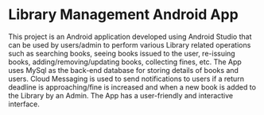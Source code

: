 # Library Management Android App

This project is an Android application developed using Android Studio that can be used by users/admin to perform various Library related operations such as searching books, seeing books issued to the user, re-issuing books, adding/removing/updating books, collecting fines, etc. The App uses MySql as the back-end database for storing details of books and users. Cloud Messaging is used to send notifications to users if a return deadline is approaching/fine is increased and when a new book is added to the Library by an Admin. The App has a user-friendly and interactive interface.

